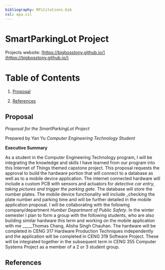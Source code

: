 ```yaml
---
bibliography: RPiCitations.bib
csl: apa.csl
---
```



SmartParkingLot Project
======================================

Projects website: [https://bigbosstony.github.io/](https://bigbosstony.github.io/)

Table of Contents
==================

1.  [Proposal](#proposal)

2.  [References](#references)

Proposal
--------

*Proposal for the SmartParkingLot Project*

Prepared by Yan Yu
*Computer Engineering Technology Student* 

**Executive Summary**

As a student in the Computer Engineering Technology program, I will be integrating the knowledge and skills I have learned from our program into this Internet of Things themed capstone project. This proposal requests the approval to build the hardware portion that will connect to a database as well as to a mobile device application. The internet connected hardware will include a custom PCB with sensors and actuators for _detective car entry, taking pictures and trigger the parking gate_. The database will store the number plates. The mobile device functionality will include _checking the plate number and parking time and will be further detailed in the mobile application proposal. I will be collaborating with the following company/department _Humber Department of Public Safety_. In the winter semester I plan to form a group with the following students, who are also building similar hardware this term and working on the mobile application with me _____Thomas Chang, Alisha Singh Chauhan. The hardware will be completed in CENG 317 Hardware Production Techniques independently and the application will be completed in CENG 319 Software Project. These will be integrated together in the subsequent term in CENG 355 Computer Systems Project as a member of a 2 or 3 student group.

References
----------
